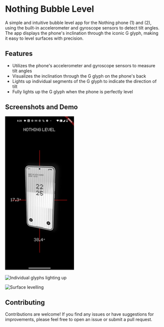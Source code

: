# Nothing Bubble Level

A simple and intuitive bubble level app for the Nothing phone (1) and (2), using the built-in accelerometer and gyroscope sensors to detect tilt angles. The app displays the phone's inclination through the iconic G glyph, making it easy to level surfaces with precision.

## Features

- Utilizes the phone's accelerometer and gyroscope sensors to measure tilt angles
- Visualizes the inclination through the G glyph on the phone's back
- Lights up individual segments of the G glyph to indicate the direction of tilt
- Fully lights up the G glyph when the phone is perfectly level

## Screenshots and Demo

<img src="https://github.com/gawdam/nothingGyro/blob/main/app_screenshot.jpeg" height="500">

![Individual glyphs lighting up](individual_glyphs.gif)

![Surface levelling](surface_levelling.gif)

## Contributing
Contributions are welcome! If you find any issues or have suggestions for improvements, please feel free to open an issue or submit a pull request.


